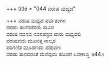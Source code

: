 +++
title = "044 ವರುಷ ಮಧ್ಯದ"

+++
ವರುಷ ಮಧ್ಯದ ಪರ್ವತಂಗಳ  
ಹರಹು ತಾನೆರಡೆರಡು ಸಾವಿರ  
ವರುಷ ನವನವ ನವಸಹಸ್ರವ ದಾರು ಮಧ್ಯದಲಿ   
ವರುಷವದು ಮೂವತ್ತ ನಾಲ್ಕರ  
ಪರಿಗಣಿತ ಮೂಡಣದು ಪಡುವಣ  
ದೆರಡು ತಾನದರಂತೆ ಮೆರೆವುದು ಹೊರಗೆ ಲವಣಾಬ್ಧಿ      ॥44॥